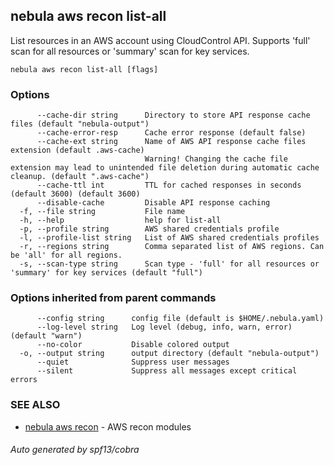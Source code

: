## nebula aws recon list-all

List resources in an AWS account using CloudControl API. Supports 'full' scan for all resources or 'summary' scan for key services.

```
nebula aws recon list-all [flags]
```

### Options

```
      --cache-dir string      Directory to store API response cache files (default "nebula-output")
      --cache-error-resp      Cache error response (default false)
      --cache-ext string      Name of AWS API response cache files extension (default .aws-cache)
                              Warning! Changing the cache file extension may lead to unintended file deletion during automatic cache cleanup. (default ".aws-cache")
      --cache-ttl int         TTL for cached responses in seconds (default 3600) (default 3600)
      --disable-cache         Disable API response caching
  -f, --file string           File name
  -h, --help                  help for list-all
  -p, --profile string        AWS shared credentials profile
  -l, --profile-list string   List of AWS shared credentials profiles
  -r, --regions string        Comma separated list of AWS regions. Can be 'all' for all regions.
  -s, --scan-type string      Scan type - 'full' for all resources or 'summary' for key services (default "full")
```

### Options inherited from parent commands

```
      --config string      config file (default is $HOME/.nebula.yaml)
      --log-level string   Log level (debug, info, warn, error) (default "warn")
      --no-color           Disable colored output
  -o, --output string      output directory (default "nebula-output")
      --quiet              Suppress user messages
      --silent             Suppress all messages except critical errors
```

### SEE ALSO

* [nebula aws recon](nebula_aws_recon.md)	 - AWS recon modules

###### Auto generated by spf13/cobra
